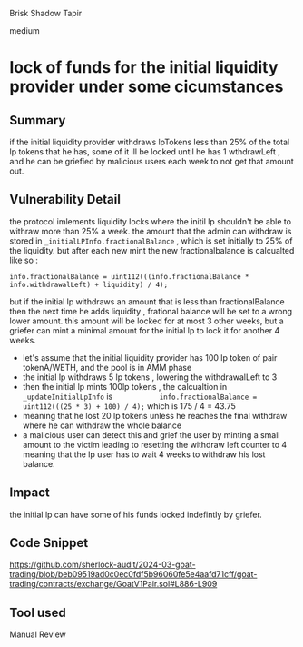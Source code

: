 Brisk Shadow Tapir

medium

# lock of funds for the initial liquidity provider under some cicumstances

## Summary

if the initial liquidity provider withdraws lpTokens less than 25% of the total lp tokens that he has, some of it ill be locked until he has 1 wthdrawLeft , and he can be griefied by malicious users each week to not get that amount out.

## Vulnerability Detail

the protocol imlements liquidity locks where the initil lp shouldn't be able to withraw more than 25% a week. 
the amount that the admin can withdraw is stored in `_initialLPInfo.fractionalBalance`  , which is set initially to 25% of the liquidity.
but after each new mint the new fractionalbalance is calcualted like so :
```solidity=666
info.fractionalBalance = uint112(((info.fractionalBalance * info.withdrawalLeft) + liquidity) / 4);

```

but if the initial lp withdraws an amount that is less than fractionalBalance then the next time he adds liquidity , frational balance will be set to a wrong lower amount.
this amount will be locked for at most 3 other weeks, but a griefer can mint a minimal amount for the initial lp to lock it for another 4 weeks.

- let's assume that the initial liquidity provider has 100 lp token of pair tokenA/WETH, and the pool is in AMM phase
- the initial lp withdraws 5 lp tokens , lowering the withdrawalLeft to 3
- then the initial lp mints 100lp tokens , the calcualtion in `_updateInitialLpInfo` is `            info.fractionalBalance = uint112(((25 * 3) + 100) / 4);
` which is 175 / 4 = 43.75 
- meaning that he lost 20 lp tokens unless he reaches the final withdraw where he can withdraw the whole balance
- a malicious user can detect this and grief the user by minting a small amount to the victim leading to resetting the withdraw left counter to 4 meaning that the lp user has to wait 4 weeks to withdraw his lost balance.

## Impact

the initial lp can have some of his funds locked indefintly by griefer.

## Code Snippet

https://github.com/sherlock-audit/2024-03-goat-trading/blob/beb09519ad0c0ec0fdf5b96060fe5e4aafd71cff/goat-trading/contracts/exchange/GoatV1Pair.sol#L886-L909

## Tool used

Manual Review

